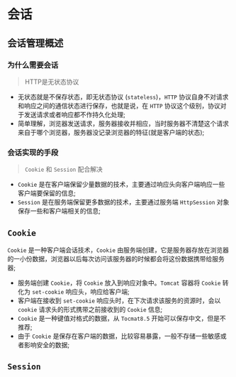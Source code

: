 
# 会话

## 会话管理概述

### 为什么需要会话

> HTTP是无状态协议

- 无状态就是不保存状态，即无状态协议 (`stateless`)，`HTTP` 协议自身不对请求和响应之间的通信状态进行保存，也就是说，在 `HTTP` 协议这个级别，协议对于发送请求或者响应都不作持久化处理;
- 简单理解，浏览器发送请求，服务器接收并相应，当时服务器不清楚这个请求来自于哪个浏览器，服务器没记录浏览器的特征(就是客户端的状态);

### 会话实现的手段

> `Cookie` 和 `Session` 配合解决

- `Cookie` 是在客户端保留少量数据的技术，主要通过响应头向客户端响应一些客户端要保留的信息;
- `Session` 是在服务端保留更多数据的技术，主要通过服务端 `HttpSession` 对象保存一些和客户端相关的信息;

## `Cookie`

`Cookie` 是一种客户端会话技术，`Cookie` 由服务端创建，它是服务器存放在浏览器的一小份数据，浏览器以后每次访问该服务器的时候都会将这份数据携带给服务器;

- 服务端创建 `Cookie`，将 `Cookie` 放入到响应对象中。`Tomcat` 容器将 `Cookie` 转化为 `set-cookie` 响应头，响应给客户端;
- 客户端在接收到 `set-cookie` 响应头时，在下次请求该服务的资源时，会以 `cookie` 请求头的形式携带之前接收到的 `Cookie` 信息;
- `Cookie` 是一种键值对格式的数据，从 `Tocmat8.5` 开始可以保存中文，但是不推荐;
- 由于 `Cookie` 是保存在客户端的数据，比较容易暴露，一般不存储一些敏感或者影响安全的数据;



## `Session`


